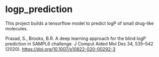 # logp_prediction
This project builds a tensorflow model to predict logP of small drug-like molecules.

Prasad, S., Brooks, B.R. A deep learning approach for the blind logP prediction in SAMPL6 challenge. J Comput Aided Mol Des 34, 535–542 (2020). https://doi.org/10.1007/s10822-020-00292-3
